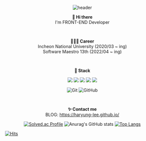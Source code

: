 <div align=center>

![header](https://capsule-render.vercel.app/api?type=slice&color=auto&height=200&section=header&text=Hi!%20I'm%20Halang&fontSize=50&fontAlign=70)


**👋 Hi there**
<br>
I'm FRONT-END Developer

<br>

**👩🏻‍💻 Career**
<br>
Incheon National University (2020/03 ~ ing)
<br>
Software Maestro 13th (2022/04 ~ ing)

<br>

**🔨 Stack**
<br>
<p>
<img src="https://img.shields.io/badge/HTML-E34F26?style=flat-square&logo=html5&logoColor=white"/>
<img src="https://img.shields.io/badge/CSS-1572B6?style=flat-square&logo=css3&logoColor=white"/>
<img src="https://img.shields.io/badge/Javascript-ffb13b?style=flat-square&logo=javascript&logoColor=white"/>
<img src="https://img.shields.io/badge/-C++-000000?logo=c%2B%2B&style=flat-square"/>
<img src="https://img.shields.io/badge/React-61DAFB?style=flat-square&logo=react&logoColor=white"/>
</p>    

![Git](https://img.shields.io/badge/-Git-black?style=flat-square&logo=git)
![GitHub](https://img.shields.io/badge/-GitHub-181717?style=flat-square&logo=github)

<br>

**✨ Contact me**
<br>
BLOG: https://haryung-lee.github.io/

[![Solved.ac Profile](http://mazassumnida.wtf/api/v2/generate_badge?boj=halang)](https://solved.ac/halang/)
![Anurag's GitHub stats](https://github-readme-stats.vercel.app/api?username=haryung-lee&show_icons=true&theme=dark)
  [![Top Langs](https://github-readme-stats.vercel.app/api/top-langs/?username=haryung-lee&layout=compact)](https://github.com/haryung-lee/github-readme-stats)


</div>

[![Hits](https://hits.seeyoufarm.com/api/count/incr/badge.svg?url=https%3A%2F%2Fgithub.com%2Fharyung-lee&count_bg=%233DC7C8&title_bg=%23555555&icon=&icon_color=%23E7E7E7&title=hits&edge_flat=false)](https://hits.seeyoufarm.com)
